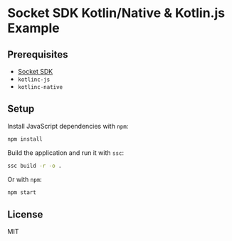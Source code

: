 Socket SDK Kotlin/Native & Kotlin.js Example
============================================

## Prerequisites

- [Socket SDK](https://github.com/socket)
- `kotlinc-js`
- `kotlinc-native`

## Setup

Install JavaScript dependencies with `npm`:

```sh
npm install
```

Build the application and run it with `ssc`:

```sh
ssc build -r -o .
```

Or with `npm`:

```sh
npm start
```

## License

MIT
